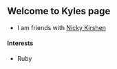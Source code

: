 ## Welcome to Kyles page

* I am friends with [Nicky Kirshen](/git-tutorial/kyle.html)

#### Interests

* Ruby